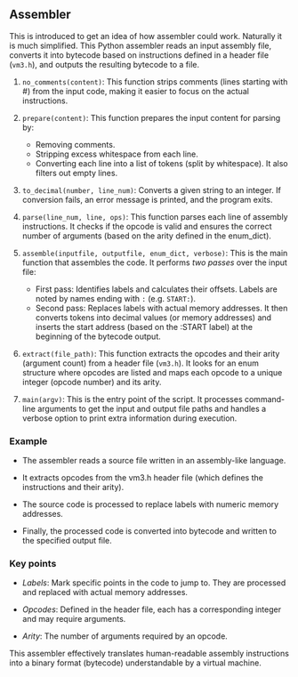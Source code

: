 
## Assembler

This is introduced to get an idea of how assembler could work. Naturally it is much simplified.
This Python assembler reads an input assembly file, converts it into bytecode based on
instructions defined in a header file (`vm3.h`), and outputs the resulting bytecode to
a file.

1. `no_comments(content)`: This function strips comments (lines starting with #) from
   the input code, making it easier to focus on the actual instructions.

2. `prepare(content)`: This function prepares the input content for parsing by:
    * Removing comments.
	* Stripping excess whitespace from each line.
	* Converting each line into a list of tokens (split by whitespace).
    It also filters out empty lines.

3. `to_decimal(number, line_num)`: Converts a given string to an integer. If conversion
   fails, an error message is printed, and the program exits.

4. `parse(line_num, line, ops)`: This function parses each line of assembly instructions.
   It checks if the opcode is valid and ensures the correct number of arguments (based on
   the arity defined in the enum_dict).

5. `assemble(inputfile, outputfile, enum_dict, verbose)`: This is the main function that
   assembles the code. It performs *two passes* over the input file:
	* First pass: Identifies labels and calculates their offsets. Labels are noted by names
      ending with `:` (e.g. `START:`).
	* Second pass: Replaces labels with actual memory addresses.
   It then converts tokens into decimal values (or memory addresses) and inserts the start
   address (based on the :START label) at the beginning of the bytecode output.

6. `extract(file_path)`: This function extracts the opcodes and their arity (argument count)
   from a header file (`vm3.h`). It looks for an enum structure where opcodes are listed and
   maps each opcode to a unique integer (opcode number) and its arity.

7. `main(argv)`: This is the entry point of the script. It processes command-line arguments
   to get the input and output file paths and handles a verbose option to print extra information
   during execution.

### Example

* The assembler reads a source file written in an assembly-like language.

* It extracts opcodes from the vm3.h header file (which defines the instructions and their arity).

* The source code is processed to replace labels with numeric memory addresses.

* Finally, the processed code is converted into bytecode and written to the specified output file.

### Key points

* *Labels*: Mark specific points in the code to jump to. They are processed and replaced with
  actual memory addresses.

* *Opcodes*: Defined in the header file, each has a corresponding integer and may require
  arguments.

* *Arity*: The number of arguments required by an opcode.

This assembler effectively translates human-readable assembly instructions into a binary
format (bytecode) understandable by a virtual machine.
